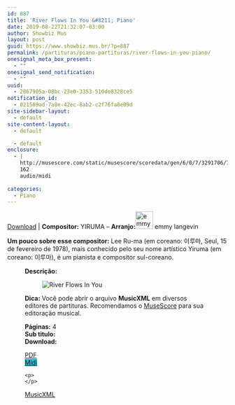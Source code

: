 ```yaml
---
id: 887
title: 'River Flows In You &#8211; Piano'
date: 2019-08-22T21:32:07-03:00
author: Showbiz Mus
layout: post
guid: https://www.showbiz.mus.br/?p=887
permalink: /partituras/piano-partituras/river-flows-in-you-piano/
onesignal_meta_box_present:
  - ""
onesignal_send_notification:
  - ""
uuid:
  - 2867905a-08bc-23e0-3353-510de8328ce5
notification_id:
  - 021589ad-7a8e-42ec-8ab2-c2f76fa8e09d
site-sidebar-layout:
  - default
site-content-layout:
  - default

  - default
enclosure:
  - |
    http://musescore.com/static/musescore/scoredata/gen/6/0/7/3291706/7a70ebdcc95c47e646069960d4e97710703cad3d/score.mid
    162
    audio/midi
    
categories:
  - Piano
---
```

[Download](#download "link para download de partitura") | **Compositor:** YIRUMA &#8211; **Arranjo:**<img alt="emmy langevin" class="wp-image-40" width="40" hight="40" sizes="40" src="https://musescore.com/static/musescore/userdata/avatar/default.jpg@300x300?cache=0" /> emmy langevin

**Um pouco sobre esse compositor:** Lee Ru-ma (em coreano: 이루마, Seul, 15 de fevereiro de 1978), mais conhecido pelo seu nome artístico Yiruma (em coreano: 이루마), é um pianista e compositor sul-coreano. <figure class='wp-block-image'> 

**Descrição:** 

<figure class="wp-block-image"><img alt="River Flows In You" src="http://musescore.com/static/musescore/scoredata/gen/6/0/7/3291706/7a70ebdcc95c47e646069960d4e97710703cad3d/score_0.png" class="wp-image-500" /> </figure>

**Dica:** Você pode abrir o arquivo **MusicXML** em diversos editores de partituras. Recomendamos o  <a target="_blank" href="https://www.showbiz.mus.br/musica/o-melhor-editor-de-partitura" title="Editor de Partitura" rel="noopener noreferrer">MuseScore</a> para sua editoração musical. 

  
**Páginas:** 4  
**Sub titulo:**  
<strong id="download">Download:</strong>

<div class="wp-block-columns has-2-columns alignwide has-4-columns">
  <div class="wp-block-column">
    <div class='wp-block-button aligncenter'>
      <a  target='_blank' href='https://musescore.com/static/musescore/scoredata/gen/6/0/7/3291706/7a70ebdcc95c47e646069960d4e97710703cad3d/score_full.pdf' class='wp-block-button__link
         has-background has-vivid-red-background-color' rel="noopener noreferrer">PDF</a>
    </div>
  </div>
  
  <div class="wp-block-column">
    <div class='wp-block-button aligncenter'>
      <a  target='_blank' href='http://musescore.com/static/musescore/scoredata/gen/6/0/7/3291706/7a70ebdcc95c47e646069960d4e97710703cad3d/score.mid' class='wp-block-button__link has-background' style='background-color:#2eb9d1' rel="noopener noreferrer">Midi</a>
    </div>
    
    <p>
    </p>
  </div>
  
  <div class="wp-block-column">
    <div class='wp-block-button aligncenter'>
      <a  target='_blank' href='http://musescore.com/static/musescore/scoredata/gen/6/0/7/3291706/7a70ebdcc95c47e646069960d4e97710703cad3d/score.mxl' class='wp-block-button__link has-background has-very-dark-gray-background-color' rel="noopener noreferrer">MusicXML</a>
    </div>
  </div>
  
  <div class="wp-block-column">
  </div>
</div>